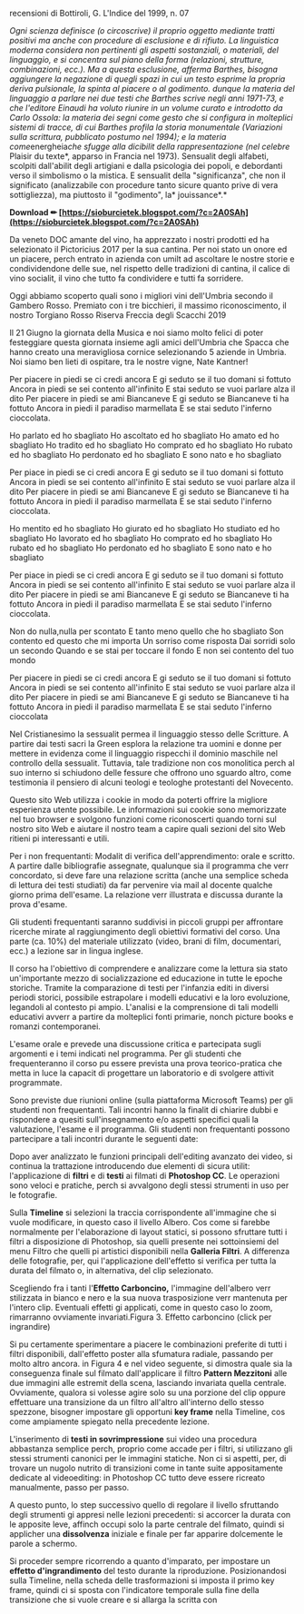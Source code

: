 
 

recensioni di Bottiroli, G. L'Indice del 1999, n. 07

*Ogni scienza definisce (o circoscrive) il proprio oggetto mediante tratti positivi ma anche con procedure di esclusione e di rifiuto. La linguistica moderna considera non pertinenti gli aspetti sostanziali, o materiali, del linguaggio, e si concentra sul piano della forma (relazioni, strutture, combinazioni, ecc.). Ma a questa esclusione, afferma Barthes, bisogna aggiungere la negazione di quegli spazi in cui un testo esprime la propria deriva pulsionale, la spinta al piacere o al godimento. dunque la materia del linguaggio a parlare nei due testi che Barthes scrive negli anni 1971-73, e che l'editore Einaudi ha voluto riunire in un volume curato e introdotto da Carlo Ossola: la materia dei segni come gesto che si configura in molteplici sistemi di tracce, di cui Barthes profila la storia monumentale (*Variazioni sulla scrittura*, pubblicato postumo nel 1994); e la materia come*energheia*che sfugge alla dicibilit della rappresentazione (nel celebre* Plaisir du texte*, apparso in Francia nel 1973). Sensualit degli alfabeti, scolpiti dall'abilit degli artigiani e dalla psicologia dei popoli, e debordanti verso il simbolismo o la mistica. E sensualit della "significanza", che non il significato (analizzabile con procedure tanto sicure quanto prive di vera sottigliezza), ma piuttosto il "godimento", la* jouissance*.*
 
**Download ✏ [https://sioburcietek.blogspot.com/?c=2A0SAh](https://sioburcietek.blogspot.com/?c=2A0SAh)**


 
Da veneto DOC amante del vino, ha apprezzato i nostri prodotti ed ha selezionato il Pictoricius 2017 per la sua cantina. Per noi stato un onore ed un piacere, perch entrato in azienda con umilt ad ascoltare le nostre storie e condividendone delle sue, nel rispetto delle tradizioni di cantina, il calice di vino socialit, il vino che tutto fa condividere e tutti fa sorridere.
 
Oggi abbiamo scoperto quali sono i migliori vini dell'Umbria secondo il Gambero Rosso. Premiato con i tre bicchieri, il massimo riconoscimento, il nostro Torgiano Rosso Riserva Freccia degli Scacchi 2019

Il 21 Giugno la giornata della Musica e noi siamo molto felici di poter festeggiare questa giornata insieme agli amici dell'Umbria che Spacca che hanno creato una meravigliosa cornice selezionando 5 aziende in Umbria. Noi siamo ben lieti di ospitare, tra le nostre vigne, Nate Kantner!
 
Per piacere in piedi se ci credi ancora
E gi seduto se il tuo domani si fottuto
Ancora in piedi se sei contento all'infinito
E stai seduto se vuoi parlare alza il dito
Per piacere in piedi se ami Biancaneve E gi seduto se Biancaneve ti ha fottuto
Ancora in piedi il paradiso marmellata
E se stai seduto l'inferno cioccolata.

Ho parlato ed ho sbagliato
Ho ascoltato ed ho sbagliato
Ho amato ed ho sbagliato
Ho tradito ed ho sbagliato
Ho comprato ed ho sbagliato
Ho rubato ed ho sbagliato
Ho perdonato ed ho sbagliato
E sono nato e ho sbagliato

Per piace in piedi se ci credi ancora E gi seduto se il tuo domani si fottuto
Ancora in piedi se sei contento all'infinito
E stai seduto se vuoi parlare alza il dito
Per piacere in piedi se ami Biancaneve E gi seduto se Biancaneve ti ha fottuto
Ancora in piedi il paradiso marmellata
E se stai seduto l'inferno cioccolata.

Ho mentito ed ho sbagliato
Ho giurato ed ho sbagliato
Ho studiato ed ho sbagliato
Ho lavorato ed ho sbagliato
Ho comprato ed ho sbagliato
Ho rubato ed ho sbagliato
Ho perdonato ed ho sbagliato
E sono nato e ho sbagliato

Per piace in piedi se ci credi ancora E gi seduto se il tuo domani si fottuto
Ancora in piedi se sei contento all'infinito
E stai seduto se vuoi parlare alza il dito
Per piacere in piedi se ami Biancaneve E gi seduto se Biancaneve ti ha fottuto
Ancora in piedi il paradiso marmellata
E se stai seduto l'inferno cioccolata.

Non do nulla,nulla per scontato
E tanto meno quello che ho sbagliato
Son contento ed questo che mi importa
Un sorriso come risposta
Dai sorridi solo un secondo
Quando e se stai per toccare il fondo
E non sei contento del tuo mondo

Per piacere in piedi se ci credi ancora
E gi seduto se il tuo domani si fottuto
Ancora in piedi se sei contento all'infinito
E stai seduto se vuoi parlare alza il dito
Per piacere in piedi se ami Biancaneve E gi seduto se Biancaneve ti ha fottuto
Ancora in piedi il paradiso marmellata
E se stai seduto l'inferno cioccolata
 
Nel Cristianesimo la sessualit permea il linguaggio stesso delle Scritture. A partire dai testi sacri la Green esplora la relazione tra uomini e donne per mettere in evidenza come il linguaggio rispecchi il dominio maschile nel controllo della sessualit. Tuttavia, tale tradizione non cos monolitica perch al suo interno si schiudono delle fessure che offrono uno sguardo altro, come testimonia il pensiero di alcuni teologi e teologhe protestanti del Novecento.
 
Questo sito Web utilizza i cookie in modo da poterti offrire la migliore esperienza utente possibile. Le informazioni sui cookie sono memorizzate nel tuo browser e svolgono funzioni come riconoscerti quando torni sul nostro sito Web e aiutare il nostro team a capire quali sezioni del sito Web ritieni pi interessanti e utili.
 
Per i non frequentanti: 
 Modalit di verifica dell'apprendimento: orale e scritto. A partire dalle bibliografie assegnate, qualunque sia il programma che verr concordato, si deve fare una relazione scritta (anche una semplice scheda di lettura dei testi studiati) da far pervenire via mail al docente qualche giorno prima dell'esame. La relazione verr illustrata e discussa durante la prova d'esame.
 
Gli studenti frequentanti saranno suddivisi in piccoli gruppi per affrontare ricerche mirate al raggiungimento degli obiettivi formativi del corso. Una parte (ca. 10%) del materiale utilizzato (video, brani di film, documentari, ecc.) a lezione sar in lingua inglese.
 
Il corso ha l'obiettivo di comprendere e analizzare come la lettura sia stato un'importante mezzo di socializzazione ed educazione in tutte le epoche storiche. Tramite la comparazione di testi per l'infanzia editi in diversi periodi storici, possibile estrapolare i modelli educativi e la loro evoluzione, legandoli al contesto pi ampio. L'analisi e la comprensione di tali modelli educativi avverr a partire da molteplici fonti primarie, nonch picture books e romanzi contemporanei.
 
L'esame orale e prevede una discussione critica e partecipata sugli argomenti e i temi indicati nel programma. Per gli studenti che frequenteranno il corso pu essere prevista una prova teorico-pratica che metta in luce la capacit di progettare un laboratorio e di svolgere attivit programmate.
 
Sono previste due riunioni online (sulla piattaforma Microsoft Teams) per gli studenti non frequentanti. Tali incontri hanno la finalit di chiarire dubbi e rispondere a quesiti sull'insegnamento e/o aspetti specifici quali la valutazione, l'esame e il programma. Gli studenti non frequentanti possono partecipare a tali incontri durante le seguenti date:
 
Dopo aver analizzato le funzioni principali dell'editing avanzato dei video, si continua la trattazione introducendo due elementi di sicura utilit: l'applicazione di **filtri** e di **testi** ai filmati di **Photoshop CC**. Le operazioni sono veloci e pratiche, perch si avvalgono degli stessi strumenti in uso per le fotografie.
 
Sulla **Timeline** si selezioni la traccia corrispondente all'immagine che si vuole modificare, in questo caso il livello Albero. Cos come si farebbe normalmente per l'elaborazione di layout statici, si possono sfruttare tutti i filtri a disposizione di Photoshop, sia quelli presente nei sottoinsiemi del menu Filtro che quelli pi artistici disponibili nella **Galleria Filtri**. A differenza delle fotografie, per, qui l'applicazione dell'effetto si verifica per tutta la durata del filmato o, in alternativa, del clip selezionato.
 
Scegliendo fra i tanti l'**Effetto Carboncino,** l'immagine dell'albero verr stilizzata in bianco e nero e la sua nuova trasposizione verr mantenuta per l'intero clip. Eventuali effetti gi applicati, come in questo caso lo zoom, rimarranno ovviamente invariati.Figura 3. Effetto carboncino (click per ingrandire)


Si pu certamente sperimentare a piacere le combinazioni preferite di tutti i filtri disponibili, dall'effetto poster alla sfumatura radiale, passando per molto altro ancora. in Figura 4 e nel video seguente, si dimostra quale sia la conseguenza finale sul filmato dall'applicare il filtro **Pattern Mezzitoni** alle due immagini alle estremit della scena, lasciando invariata quella centrale. Ovviamente, qualora si volesse agire solo su una porzione del clip oppure effettuare una transizione da un filtro all'altro all'interno dello stesso spezzone, bisogner impostare gli opportuni **key frame** nella Timeline, cos come ampiamente spiegato nella precedente lezione.
 
L'inserimento di **testi in sovrimpressione** sui video una procedura abbastanza semplice perch, proprio come accade per i filtri, si utilizzano gli stessi strumenti canonici per le immagini statiche. Non ci si aspetti, per, di trovare un nugolo nutrito di transizioni come in tante suite appositamente dedicate al videoediting: in Photoshop CC tutto deve essere ricreato manualmente, passo per passo.
 
A questo punto, lo step successivo quello di regolare il livello sfruttando degli strumenti gi appresi nelle lezioni precedenti: si accorcer la durata con le apposite leve, affinch occupi solo la parte centrale del filmato, quindi si applicher una **dissolvenza** iniziale e finale per far apparire dolcemente le parole a schermo.
 
Si proceder sempre ricorrendo a quanto d'imparato, per impostare un **effetto d'ingrandimento** del testo durante la riproduzione. Posizionandosi sulla Timeline, nella scheda delle trasformazioni si imposta il primo key frame, quindi ci si sposta con l'indicatore temporale sulla fine della transizione che si vuole creare e si allarga la scritta con 